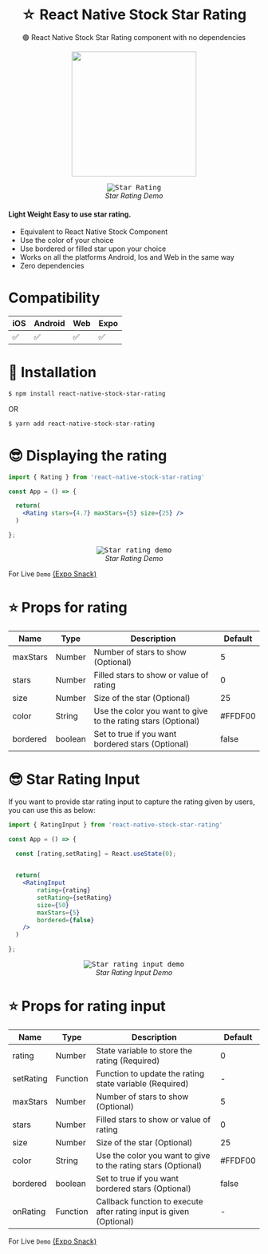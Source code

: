 <h1 align="center">
  ☆ React Native Stock Star Rating 
</h1>

<div align="center">

🟢 React Native Stock Star Rating component with no dependencies

<a href="https://twitter.com/_mmusaib" target="_blank">
<img src="https://i.imgur.com/CAnbdwP.png" width="250" />
</a>
</div>


<p align="center">
  <kbd>
    <img
      src="https://i.imgur.com/dtJcyvV.gif"
      title="Star Rating"
    >
  </kbd>
  <br>
  <em>Star Rating Demo</em>
</p>



<h4>Light Weight <b>Easy</b> to use star rating.</h4>

-   Equivalent to React Native Stock Component
-   Use the color of your choice
-   Use bordered or filled star upon your choice
-   Works on all the platforms Android, Ios and Web in the same way
-   Zero dependencies



# Compatibility


|  iOS  | Android | Web | Expo |
--------|---------|-----|------|
|  ✅  |    ✅    | ✅ |  ✅  |




# 🔌 Installation

```sh
$ npm install react-native-stock-star-rating

```

OR

```sh
$ yarn add react-native-stock-star-rating
```


# 😎 Displaying the rating
```jsx
import { Rating } from 'react-native-stock-star-rating'

const App = () => {

  return(
    <Rating stars={4.7} maxStars={5} size={25} />
  )

};
```

<p align="center" >
  <kbd>
    <img
      src="https://i.imgur.com/8YIvDsN.gif"
      title="Star rating demo"
    >
  </kbd>
  <br>
  <em>Star Rating Demo</em>
</p>


For Live `Demo` [(Expo Snack)](https://snack.expo.dev/@mmusaib/react-native-stock-star-rating)

# ⭐ Props  for  rating
| Name | Type | Description | Default |
| ---- | ---- | ----------- | ----------- |
| maxStars | Number | Number of stars to show (Optional) | 5
| stars | Number | Filled stars to show or value of rating | 0 
| size | Number | Size of the star (Optional) | 25 
| color | String | Use the color you want to give to the rating stars  (Optional) | #FFDF00
| bordered | boolean | Set to true if you want bordered stars (Optional) | false





# 😎 Star Rating Input 
<p>If you want to provide star rating input to capture the rating given by users, you can use this as below:</p>

```jsx
import { RatingInput } from 'react-native-stock-star-rating'

const App = () => {

  const [rating,setRating] = React.useState(0);
  

  return(
    <RatingInput 
        rating={rating} 
        setRating={setRating} 
        size={50}  
        maxStars={5} 
        bordered={false}  
    />
  )

};
```

<p align="center" >
  <kbd>
    <img
      src="https://i.imgur.com/SH24cVd.gif"
      title="Star rating input demo"
    >
  </kbd>
  <br>
  <em>Star Rating Input Demo</em>
</p>

# ⭐ Props  for  rating  input
| Name | Type | Description | Default |
| ---- | ---- | ----------- | ----------- |
| rating | Number | State variable to store the rating (Required) | 0
| setRating | Function | Function to update the rating state variable (Required) | -
| maxStars | Number | Number of stars to show (Optional) | 5
| stars | Number | Filled stars to show or value of rating | 0 
| size | Number | Size of the star (Optional) | 25 
| color | String | Use the color you want to give to the rating stars  (Optional) | #FFDF00
| bordered | boolean | Set to true if you want bordered stars (Optional) | false
| onRating | Function | Callback function to execute after rating input is given (Optional) | -

For Live `Demo` [(Expo Snack)](https://snack.expo.dev/@mmusaib/react-native-stock-star-rating)









